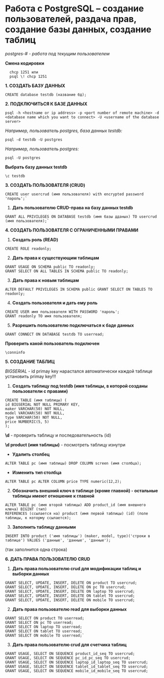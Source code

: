 Работа с PostgreSQL – создание пользователей, раздача прав, создание базы данных, создание таблиц
=============================

*postgres-# - работа под текущим пользователем* 

**Смена кодировки**
```
  chcp 1251 или
  psql \! chcp 1251
```

**1. СОЗДАТЬ БАЗУ ДАННЫХ**
```
CREATE database testdb (название бд);
```

**2. ПОДКЛЮЧИТЬСЯ К БАЗЕ ДАННЫХ**
```
psql -h <hostname or ip address> -p <port number of remote machine> -d <database name which you want to connect> -U <username of the database server>
```
*Например, пользователь postgres, база данных testdb:*
```
psql -d testdb -U postgres
```
*Например, пользователь postgres:*
```
psql -U postgres
```
**Выбрать базу данных testdb**
```
\c testdb
```

**3. СОЗДАТЬ ПОЛЬЗОВАТЕЛЯ (CRUD)**
```
CREATE user usercrud (имя пользователя) with encrypted password 'пароль';`
```
1) **Дать пользователю CRUD-права на базу данных testdb**
```
GRANT ALL PRIVILEGES ON DATABASE testdb (имя базы дданых) TO usercrud (имя пользователя);`
```

**4. СОЗДАТЬ ПОЛЬЗОВАТЕЛЯ С ОГРАНИЧЕННЫМИ ПРАВАМИ**

1) **Создать роль (READ)**
```
CREATE ROLE readonly;
```
2) **Дать права к существующим таблицам**
```
GRANT USAGE ON SCHEMA public TO readonly;
GRANT SELECT ON ALL TABLES IN SCHEMA public TO readonly;
```
3) **Дать права к новым таблицам**
```
ALTER DEFAULT PRIVILEGES IN SCHEMA public GRANT SELECT ON TABLES TO readonly;
```
4) **Создать пользователя и дать ему роль**
```
CREATE USER имя пользователя WITH PASSWORD 'пароль';
GRANT readonly TO имя пользователя;
```
5) **Разрешить пользователю подключаться к баде данных**
```
GRANT CONNECT ON DATABASE testdb TO userread;
```
**Проверить какой пользователь подключен**
```
\conninfo
```

**5. СОЗДАНИЕ ТАБЛИЦ**

*BIGSERIAL* - id primay key нарастался автоматически
каждой таблице установить primay key!!!

1) **Создать таблицу под testdb (имя таблицы, в которой созданы пользователи с правами)**
```
CREATE TABLE (имя таблицы) (
id BIGSERIAL NOT NULL PRIMARY KEY,
maker VARCHAR(50) NOT NULL,
model VARCHAR(50) NOT NULL,
type VARCHAR(50) NOT NULL,
price NUMBERIC(5, 5)
);
```
**\d** - проверить таблицу и последовательность (id)

**\d product (имя таблицы)** - посмотреть таблицу изнутри

- **Удалить столбец**
```
ALTER TABLE pc (имя таблицы) DROP COLUMN screen (имя столбца);
```
- **Изменить тип столбца**
```
ALTER TABLE pc ALTER COLUMN price TYPE numeric(12,2);
```
2) **Обозначить внешний ключ в таблице (кроме главной) - остальные таблицы имеют отношение к главной**
```
ALTER TABLE pc (имя второй таблицы) ADD product_id (имя внешнего ключа) BIGINT (тип) 
REFERENCES (ссылается на) product (имя первой таблицы) (id) (поле таблицы, к которму ссылается);
```
3) **Заполнить таблицу данными**
```
INSERT INTO product ('имя таблицы') (maker, model, type)('строки в таблице') VALUES ('данные', 'данные', 'данные');
```
(так заполнится одна строка) 


**6. ДАТЬ ПРАВА ПОЛЬЗОВАТЕЛЮ CRUD**

1) **Дать права пользователю crud для модификации таблиц и выборки данных**
```
GRANT SELECT, UPDATE, INSERT, DELETE ON product TO usercrud;
GRANT SELECT, UPDATE, INSERT, DELETE ON pc TO usercrud;
GRANT SELECT, UPDATE, INSERT, DELETE ON laptop TO usercrud;
GRANT SELECT, UPDATE, INSERT, DELETE ON tablet TO usercrud;
GRANT SELECT, UPDATE, INSERT, DELETE ON mobile TO usercrud;
```
2) **Дать права пользователю read для выборки данных**
```
GRANT SELECT ON product TO userread;
GRANT SELECT ON pc TO userread;
GRANT SELECT ON laptop TO userread;
GRANT SELECT ON tablet TO userread;
GRANT SELECT ON mobile TO userread;`
```
3) **Дать права пользователю crud для счетчика таблиц**
```
GRANT USAGE, SELECT ON SEQUENCE product_id_seq TO usercrud;
GRANT USAGE, SELECT ON SEQUENCE pc_id_pc_seq TO usercrud;
GRANT USAGE, SELECT ON SEQUENCE laptop_id_laptop_seq TO usercrud;
GRANT USAGE, SELECT ON SEQUENCE tablet_id_tablet_seq TO usercrud;
GRANT USAGE, SELECT ON SEQUENCE mobile_id_mobile_seq TO usercrud;
```
